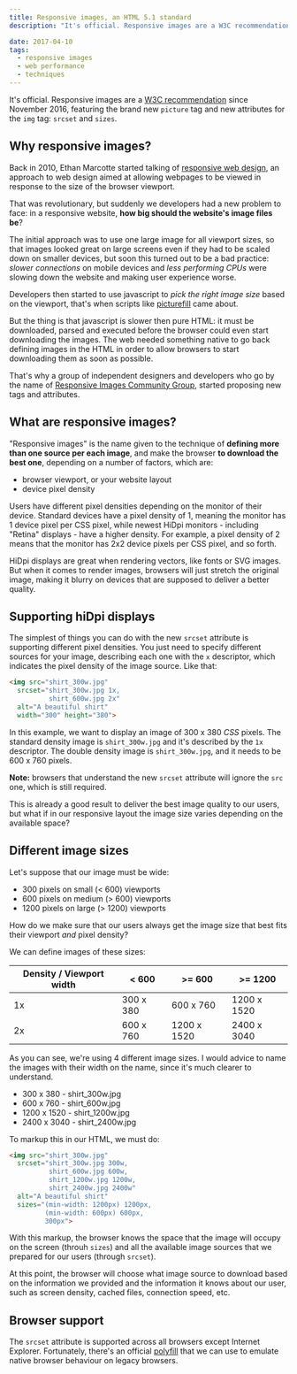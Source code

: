 ```yaml
---
title: Responsive images, an HTML 5.1 standard
description: "It's official. Responsive images are a W3C recommendation since November 2016, featuring the brand new picture tag and new attributes for the img tag: `srcset` and `sizes`"

date: 2017-04-10
tags:
  - responsive images
  - web performance
  - techniques
---
```


It's official. Responsive images are a [W3C recommendation](https://www.w3.org/TR/html51/) since November 2016, featuring the brand new `picture` tag and new attributes for the `img` tag: `srcset` and `sizes`.

## Why responsive images?

Back in 2010, Ethan Marcotte started talking of [responsive web design](https://alistapart.com/article/responsive-web-design), an approach to web design aimed at allowing webpages to be viewed in response to the size of the browser viewport.

That was revolutionary, but suddenly we developers had a new problem to face: in a responsive website, **how big should the website's image files be**?

The initial approach was to use one large image for all viewport sizes, so that images looked great on large screens even if they had to be scaled down on smaller devices, but soon this turned out to be a bad practice: *slower connections* on mobile devices and *less performing CPUs* were slowing down the website and making user experience worse.

Developers then started to use javascript to *pick the right image size* based on the viewport, that's when scripts like [picturefill](https://github.com/scottjehl/picturefill) came about.

But the thing is that javascript is slower then pure HTML: it must be downloaded, parsed and executed before the browser could even start downloading the images. The web needed something native to go back defining images in the HTML in order to allow browsers to start downloading them as soon as possible.

That's why a group of independent designers and developers who go by the name of [Responsive Images Community Group](http://ricg.io/), started proposing new tags and attributes.

## What are responsive images?

"Responsive images" is the name given to the technique of **defining more than one source per each image**, and make the browser **to download the best one**, depending on a number of factors, which are:

* browser viewport, or your website layout
* device pixel density

Users have different pixel densities depending on the monitor of their device. Standard devices have a pixel density of 1, meaning the monitor has 1 device pixel per CSS pixel, while newest HiDpi monitors - including "Retina" displays - have a higher density. For example, a pixel density of 2 means that the monitor has 2x2 device pixels per CSS pixel, and so forth.

HiDpi displays are great when rendering vectors, like fonts or SVG images. But when it comes to render images, browsers will just stretch the original image, making it blurry on devices that are supposed to deliver a better quality.

## Supporting hiDpi displays

The simplest of things you can do with the new `srcset` attribute is supporting different pixel densities. You just need to specify different sources for your image, describing each one with the `x` descriptor, which indicates the pixel density of the image source. Like that:

```html
<img src="shirt_300w.jpg"
  srcset="shirt_300w.jpg 1x,
          shirt_600w.jpg 2x"
  alt="A beautiful shirt"
  width="300" height="380">
```

In this example, we want to display an image of 300 x 380 *CSS* pixels. The standard density image is `shirt_300w.jpg` and it's described by the `1x` descriptor. The double density image is `shirt_300w.jpg`, and it needs to be 600 x 760 pixels.

**Note:** browsers that understand the new `srcset` attribute will ignore the `src` one, which is still required.

This is already a good result to deliver the best image quality to our users, but what if in our responsive layout the image size varies depending on the available space?

## Different image sizes

Let's suppose that our image must be wide:

- 300 pixels on small (< 600) viewports
- 600 pixels on medium (> 600) viewports
- 1200 pixels on large (> 1200) viewports

How do we make sure that our users always get the image size that best fits their viewport *and* pixel density?

We can define images of these sizes:

| Density / Viewport width | < 600     | >= 600      | >= 1200     |
|--------------------------|-----------|-------------|-------------|
| 1x                       | 300 x 380 | 600 x 760   | 1200 x 1520 |
| 2x                       | 600 x 760 | 1200 x 1520 | 2400 x 3040 |

As you can see, we're using 4 different image sizes. I would advice to name the images with their width on the name, since it's much clearer to understand.

- 300 x 380 - shirt_300w.jpg
- 600 x 760 - shirt_600w.jpg
- 1200 x 1520 - shirt_1200w.jpg
- 2400 x 3040 - shirt_2400w.jpg

To markup this in our HTML, we must do:

```html
<img src="shirt_300w.jpg"
  srcset="shirt_300w.jpg 300w,
          shirt_600w.jpg 600w,
          shirt_1200w.jpg 1200w,
          shirt_2400w.jpg 2400w"
  alt="A beautiful shirt"
  sizes="(min-width: 1200px) 1200px,
         (min-width: 600px) 600px,
         300px">
```

With this markup, the browser knows the space that the image will occupy on the screen (throuh `sizes`) and all the available image sources that we prepared for our users (through `srcset`).

At this point, the browser will choose what image source to download based on the information we provided and the information it knows about our user, such as screen density, cached files, connection speed, etc.


## Browser support

The `srcset` attribute is supported across all browsers except Internet Explorer. Fortunately, there's an official [polyfill](https://github.com/scottjehl/picturefill/) that we can use to emulate native browser behaviour on legacy browsers.
